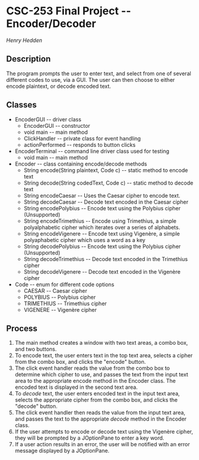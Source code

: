 CSC-253 Final Project -- Encoder/Decoder
========================================

*Henry Hedden*

Description
-----------

The program prompts the user to enter text, and select from one of several
different codes to use, via a GUI. The user can then choose to either encode
plaintext, or decode encoded text.

Classes
-------

* EncoderGUI -- driver class
  - EncoderGUI -- constructor
  - void main -- main method
  - ClickHandler -- private class for event handling
   - actionPerformed -- responds to button clicks
* EncoderTerminal -- command line driver class used for testing
  - void main -- main method
* Encoder -- class containing encode/decode methods
  - String encode(String plaintext, Code c) -- static method to encode text
  - String decode(String codedText, Code c) -- static method to decode text
  - String encodeCaesar -- Uses the Caesar cipher to encode text.
  - String decodeCaesar -- Decode text encoded in the Caesar cipher
  - String encodePolybius -- Encode text using the Polybius cipher (Unsupported)
  - String encodeTrimethius -- Encode using Trimethius, a simple polyalphabetic
   cipher which iterates over a series of alphabets.
  - String encodeVigenere -- Encode text using Vigenère, a simple polyaphabetic
   cipher which uses a word as a key
  - String decodePolybius -- Encode text using the Polybius cipher (Unsupported)
  - String decodeTrimethius -- Decode text encoded in the Trimethius cipher
  - String decodeVigenere -- Decode text encoded in the Vigenère cipher
* Code -- enum for different code options
  - CAESAR -- Caesar cipher
  - POLYBIUS -- Polybius cipher
  - TRIMETHIUS -- Trimethius cipher
  - VIGENERE -- Vigenère cipher

Process
-------

1. The main method creates a window with two text areas, a combo box,
   and two buttons.
2. To encode text, the user enters text in the top text area, selects a cipher
   from the combo box, and clicks the "encode" button.
3. The click event handler reads the value from the combo box to determine which
   cipher to use, and passes the text from the input text area to the
   appropriate encode method in the Encoder class. The encoded text is displayed
   in the second text area.
4. To *decode* text, the user enters encoded text in the input text area,
   selects the appropriate cipher from the combo box, and clicks the "decode"
   button.
5. The click event handler then reads the value from the input text area, and
   passes the text to the appropriate *decode* method in the Encoder class.
6. If the user attempts to encode or decode text using the Vigenère cipher, they
   will be prompted by a JOptionPane to enter a key word.
7. If a user action results in an error, the user will be notified with an error
   message displayed by a JOptionPane.
